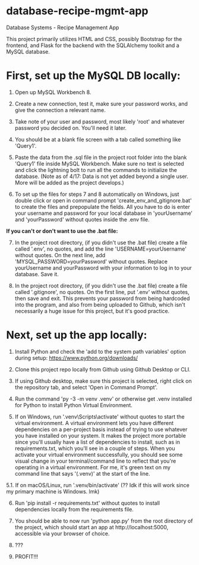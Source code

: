 # database-recipe-mgmt-app
 Database Systems - Recipe Management App

 This project primarily utilizes HTML and CSS, possibly Bootstrap for the frontend, and Flask for the backend with the SQLAlchemy toolkit and a MySQL database.


# First, set up the MySQL DB locally:

1. Open up MySQL Workbench 8.

2. Create a new connection, test it, make sure your password works, and give the connection a relevant name.

3. Take note of your user and password, most likely 'root' and whatever password you decided on. You'll need it later.

4. You should be at a blank file screen with a tab called something like 'Query1'.

5. Paste the data from the .sql file in the project root folder into the blank 'Query1' file inside MySQL Workbench. Make sure no text is selected and click the lightning bolt to run all the commands to initialize the database.
    (Note as of 4/17: Data is not yet added beyond a single user. More will be added as the project develops.)

6. To set up the files for steps 7 and 8 automatically on Windows, just double click or open in command prompt 'create_env_and_gitignore.bat' to create the files and prepopulate the fields. All you have to do is enter your username and password for your local database in 'yourUsername' and 'yourPassword' without quotes inside the .env file.

**If you can't or don't want to use the .bat file:**

7. In the project root directory, (if you didn't use the .bat file) create a file called '.env', no quotes, and add the line 'USERNAME=yourUsername' without quotes. On the next line, add 'MYSQL_PASSWORD=yourPassword' without quotes. Replace yourUsername and yourPassword with your information to log in to your database. Save it.

8. In the project root directory, (if you didn't use the .bat file) create a file called '.gitignore', no quotes. On the first line, put '.env' without quotes, then save and exit. This prevents your password from being hardcoded into the program, and also from being uploaded to Github, which isn't necessarily a huge issue for this project, but it's good practice.


# Next, set up the app locally:

1. Install Python and check the 'add to the system path variables' option during setup: https://www.python.org/downloads/

2. Clone this project repo locally from Github using Github Desktop or CLI.

3. If using Github desktop, make sure this project is selected, right click on the repository tab, and select 'Open in Command Prompt'.

4. Run the command 'py -3 -m venv .venv' or otherwise get .venv installed for Python to install Python Virtual Environment.

5. If on Windows, run '.venv\Scripts\activate' without quotes to start the virtual environment. A virtual environment lets you have different dependencies on a per-project basis instead of trying to use whatever you have installed on your system. It makes the project more portable since you'll usually have a list of dependencies to install, such as in requirements.txt, which you'll see in a couple of steps. When you activate your virtual environment successfully, you should see some visual change in your terminal/command line to reflect that you're operating in a virtual environment. For me, it's green text on my command line that says '(.venv)' at the start of the line. 

5.1. If on macOS/Linux, run '.venv/bin/activate' (?? Idk if this will work since my primary machine is Windows. lmk)

6. Run 'pip install -r requirements.txt' without quotes to install dependencies locally from the requirements file. 

7. You should be able to now run 'python app.py' from the root directory of the project, which should start an app at http://localhost:5000, accessible via your browser of choice.

8. ???

9. PROFIT!!!

